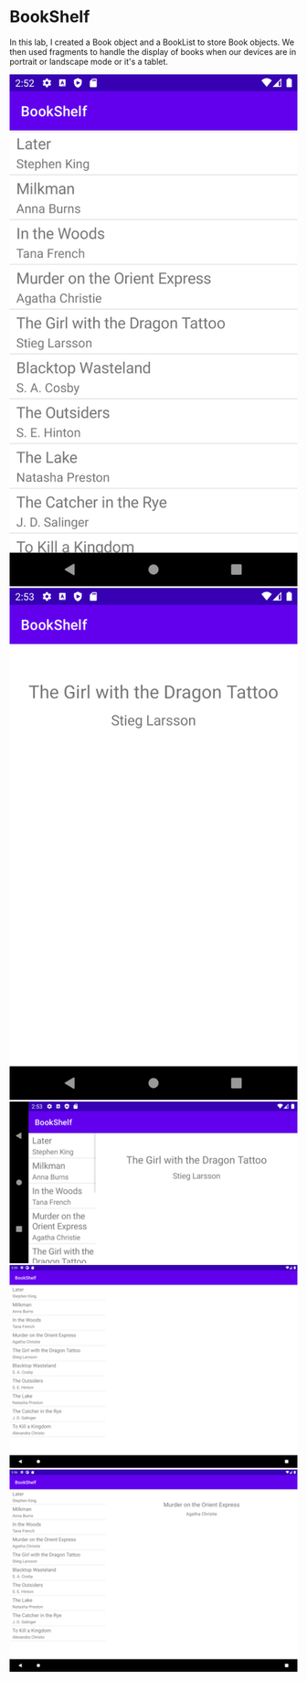 # BookShelf
In this lab, I created a Book object and a BookList to store Book objects.
We then used fragments to handle the display of books when our devices
are in portrait or landscape mode or it's a tablet.

![small_home](images/small_home.png)
![small_click](images/small_click.png)
![landscape](images/landscape.png)
![tablet_home](images/tablet_home.png)
![tablet_click](images/tablet_click.png)
